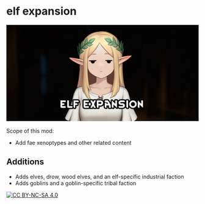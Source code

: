 # elf expansion
![](About/Preview.png)

Scope of this mod:
- Add fae xenoptypes and other related content

## Additions
- Adds elves, drow, wood elves, and an elf-specific industrial faction
- Adds goblins and a goblin-specific tribal faction

[![CC BY-NC-SA 4.0][cc-by-nc-sa-shield]][cc-by-nc-sa]

[cc-by-nc-sa]: http://creativecommons.org/licenses/by-nc-sa/4.0/
[cc-by-nc-sa-shield]: https://img.shields.io/badge/License-CC%20BY--NC--SA%204.0-lightgrey.svg